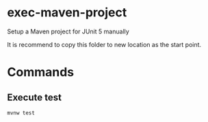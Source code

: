 # exec-maven-project

Setup a Maven project for JUnit 5 manually


It is recommend to copy this folder to new location as the start point.

# Commands

## Execute test

```Powershell
mvnw test
```

